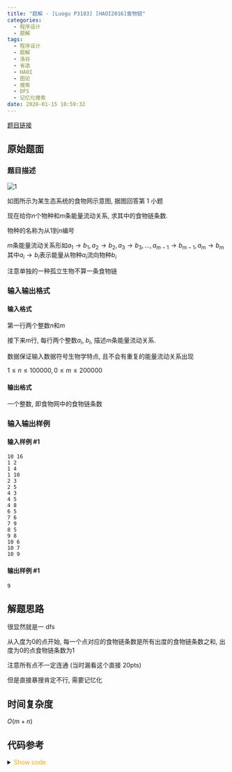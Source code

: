 ```yaml
---
title: "题解 - [Luogu P3183] [HAOI2016]食物链"
categories:
  - 程序设计
  - 题解
tags:
  - 程序设计
  - 题解
  - 洛谷
  - 省选
  - HAOI
  - 图论
  - 搜索
  - DFS
  - 记忆化搜索
date: 2020-01-15 10:59:32
---
```


[题目链接](https://www.luogu.com.cn/problem/P3183)

<!-- more -->

## 原始题面

### 题目描述

![1](1.png)

如图所示为某生态系统的食物网示意图, 据图回答第 1 小题

现在给你$n$个物种和$m$条能量流动关系, 求其中的食物链条数.

物种的名称为从$1$到$n$编号

$m$条能量流动关系形如$a_1\to b_1, a_2\to b_2, a_3\to b_3, ..., a_{m-1}\to b_{m-1}, a_m\to b_m$其中$a_i\to b_i$表示能量从物种$a_i$流向物种$b_i$

注意单独的一种孤立生物不算一条食物链

### 输入输出格式

#### 输入格式

第一行两个整数$n$和$m$

接下来$m$行, 每行两个整数$a_i$, $b_i$, 描述$m$条能量流动关系.

数据保证输入数据符号生物学特点, 且不会有重复的能量流动关系出现

$1\leqslant n\leqslant 100000, 0\leqslant m\leqslant 200000$

#### 输出格式

一个整数, 即食物网中的食物链条数

### 输入输出样例

#### 输入样例 #1

```input1
10 16
1 2
1 4
1 10
2 3
2 5
4 3
4 5
4 8
6 5
7 6
7 9
8 5
9 8
10 6
10 7
10 9
```

#### 输出样例 #1

```output1
9
```

## 解题思路

很显然就是一 dfs

从入度为$0$的点开始, 每一个点对应的食物链条数是所有出度的食物链条数之和, 出度为$0$的点食物链条数为$1$

注意所有点不一定连通 (当时漏看这个直接 20pts)

但是直接暴搜肯定不行, 需要记忆化

## 时间复杂度

$O(m+n)$

## 代码参考

<details>
<summary><font color='orange'>Show code</font></summary>

{% icodeweb cpa_cpp title:Luogu_P3183 Luogu/P3183/0.cpp %}

</details>
